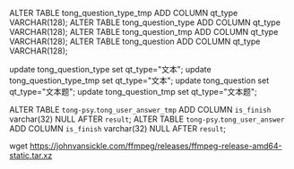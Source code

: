 ALTER TABLE tong_question_type_tmp ADD COLUMN qt_type VARCHAR(128);
ALTER TABLE tong_question_type ADD COLUMN qt_type VARCHAR(128);
ALTER TABLE tong_question_tmp ADD COLUMN qt_type VARCHAR(128);
ALTER TABLE tong_question ADD COLUMN qt_type VARCHAR(128);

update tong_question_type set qt_type="文本";
update tong_question_type_tmp set qt_type="文本";
update tong_question set qt_type="文本题";
update tong_question_tmp set qt_type="文本题";

ALTER TABLE `tong-psy`.`tong_user_answer_tmp` 
ADD COLUMN `is_finish` varchar(32) NULL AFTER `result`;
ALTER TABLE `tong-psy`.`tong_user_answer` 
ADD COLUMN `is_finish` varchar(32) NULL AFTER `result`;

wget https://johnvansickle.com/ffmpeg/releases/ffmpeg-release-amd64-static.tar.xz